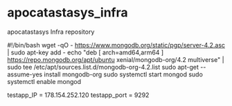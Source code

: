 # apocatastasys_infra
apocatastasys Infra repository

#!/bin/bash
wget -qO - https://www.mongodb.org/static/pgp/server-4.2.asc | sudo apt-key add -
echo "deb [ arch=amd64,arm64 ] https://repo.mongodb.org/apt/ubuntu xenial/mongodb-org/4.2 multiverse" | sudo tee /etc/apt/sources.list.d/mongodb-org-4.2.list
sudo apt-get --assume-yes install mongodb-org
sudo systemctl start mongod
sudo systemctl enable mongod

testapp_IP = 178.154.252.120
testapp_port = 9292
